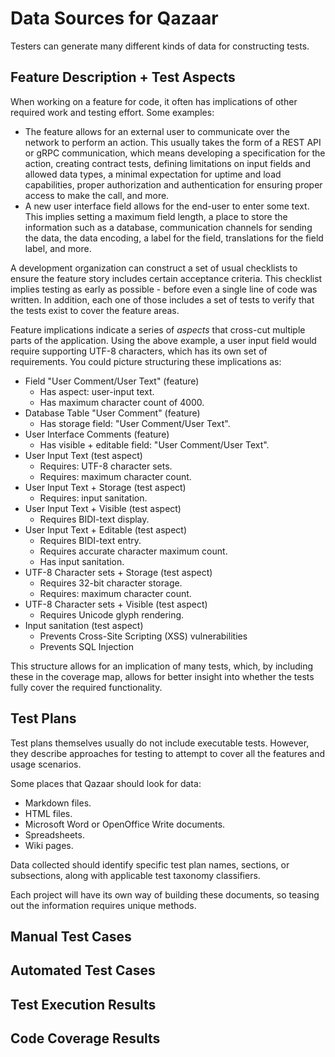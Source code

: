 # Data Sources for Qazaar

Testers can generate many different kinds of data for constructing tests.

## Feature Description + Test Aspects

When working on a feature for code, it often has implications of other required work and testing effort.  Some examples:

* The feature allows for an external user to communicate over the network to perform an action.  This usually takes the form of a REST API or gRPC communication, which means developing a specification for the action, creating contract tests, defining limitations on input fields and allowed data types, a minimal expectation for uptime and load capabilities, proper authorization and authentication for ensuring proper access to make the call, and more.
* A new user interface field allows for the end-user to enter some text.  This implies setting a maximum field length, a place to store the information such as a database, communication channels for sending the data, the data encoding, a label for the field, translations for the field label, and more.

A development organization can construct a set of usual checklists to ensure the feature story includes certain acceptance criteria.  This checklist implies testing as early as possible - before even a single line of code was written.  In addition, each one of those includes a set of tests to verify that the tests exist to cover the feature areas.

Feature implications indicate a series of *aspects* that cross-cut multiple parts of the application.  Using the above example, a user input field would require supporting UTF-8 characters, which has its own set of requirements.  You could picture structuring these implications as:

* Field "User Comment/User Text" (feature)
    * Has aspect: user-input text.
    * Has maximum character count of 4000.
* Database Table "User Comment" (feature)
    * Has storage field: "User Comment/User Text".
* User Interface Comments (feature)
    * Has visible + editable field: "User Comment/User Text".
* User Input Text (test aspect)
    * Requires: UTF-8 character sets.
    * Requires: maximum character count.
* User Input Text + Storage (test aspect)
    * Requires: input sanitation.
* User Input Text + Visible (test aspect)
    * Requires BIDI-text display.
* User Input Text + Editable (test aspect)
    * Requires BIDI-text entry.
    * Requires accurate character maximum count.
    * Has input sanitation.
* UTF-8 Character sets + Storage (test aspect)
    * Requires 32-bit character storage.
    * Requires: maximum character count.
* UTF-8 Character sets + Visible (test aspect)
    * Requires Unicode glyph rendering.
* Input sanitation (test aspect)
    * Prevents Cross-Site Scripting (XSS) vulnerabilities
    * Prevents SQL Injection

This structure allows for an implication of many tests, which, by including these in the coverage map, allows for better insight into whether the tests fully cover the required functionality.


## Test Plans

Test plans themselves usually do not include executable tests.  However, they describe approaches for testing to attempt to cover all the features and usage scenarios.

Some places that Qazaar should look for data:

* Markdown files.
* HTML files.
* Microsoft Word or OpenOffice Write documents.
* Spreadsheets.
* Wiki pages.

Data collected should identify specific test plan names, sections, or subsections, along with applicable test taxonomy classifiers.

Each project will have its own way of building these documents, so teasing out the information requires unique methods.

## Manual Test Cases


## Automated Test Cases


## Test Execution Results


## Code Coverage Results
